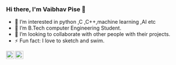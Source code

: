 ### Hi there, I'm Vaibhav Pise 👋


- 👀 I’m interested in python ,C ,C++,machine learning ,AI etc
- 🌱 I’m B.Tech computer Engineering Student.
- 💞️ I’m looking to collaborate with other people with their projects.
- ⚡ Fun fact: I love to sketch and swim.



[<img align="left" alt="VaibhavPise | LinkedIn" width="22px" src="https://cdn.jsdelivr.net/npm/simple-icons@v3/icons/linkedin.svg" />][linkedin]
[<img align="left" alt="VaibhavPise  | Instagram" width="22px" src="https://cdn.jsdelivr.net/npm/simple-icons@v3/icons/instagram.svg" />][instagram]

<br />


<br />


</details>


[instagram]: https://instagram.com/vaibhav_pise_25
[linkedin]:  https://www.linkedin.com/in/vaibhav-pise-131a4b223


<!---
VaIbHaVPiSe/VaIbHaVPiSe is a ✨ special ✨ repository because its `README.md` (this file) appears on your GitHub profile.
You can click the Preview link to take a look at your changes.
--->
